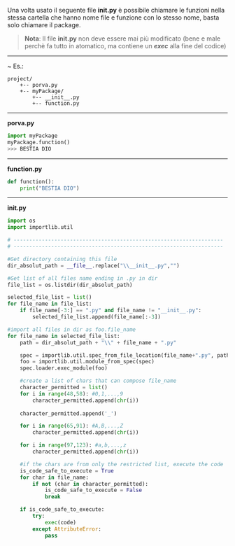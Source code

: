 Una volta usato il seguente file **____init____.py** è possibile chiamare le funzioni nella stessa cartella che hanno nome file e funzione con lo stesso nome, basta solo chiamare il package.

> **Nota**:
> Il file **____init____.py** non deve essere mai più modificato (bene e male perchè fa tutto in atomatico, ma contiene un ***exec*** alla fine del codice)

---

~ Es.: 
```
project/
	+-- porva.py
	+-- myPackage/
		+-- __init__.py
		+-- function.py

```

---

**porva.py**
```python
import myPackage
myPackage.function()
>>> BESTIA DIO
```

---

**function.py**
```python
def function():
	print("BESTIA DIO")
```

---

**____init____.py**
```python
import os
import importlib.util

# -------------------------------------------------------------------
# -------------------------------------------------------------------

#Get directory containing this file
dir_absolut_path = __file__.replace("\\__init__.py","")

#Get list of all files name ending in .py in dir
file_list = os.listdir(dir_absolut_path)

selected_file_list = list()
for file_name in file_list:
	if file_name[-3:] == ".py" and file_name != "__init__.py":
		selected_file_list.append(file_name[:-3])

#import all files in dir as foo.file_name
for file_name in selected_file_list:
	path = dir_absolut_path + "\\" + file_name + ".py"

	spec = importlib.util.spec_from_file_location(file_name+".py", path)
	foo = importlib.util.module_from_spec(spec)
	spec.loader.exec_module(foo)

	#create a list of chars that can compose file_name
	character_permitted = list()
	for i in range(48,58): #0,1,...,9
		character_permitted.append(chr(i))
	
	character_permitted.append('_')

	for i in range(65,91): #A,B,...,Z
		character_permitted.append(chr(i))

	for i in range(97,123): #a,b,...,z
		character_permitted.append(chr(i))

	#if the chars are from only the restricted list, execute the code
	is_code_safe_to_execute = True
	for char in file_name:
		if not (char in character_permitted):
			is_code_safe_to_execute = False
			break

	if is_code_safe_to_execute:
		try:
			exec(code)
		except AttributeError:
 			pass
```